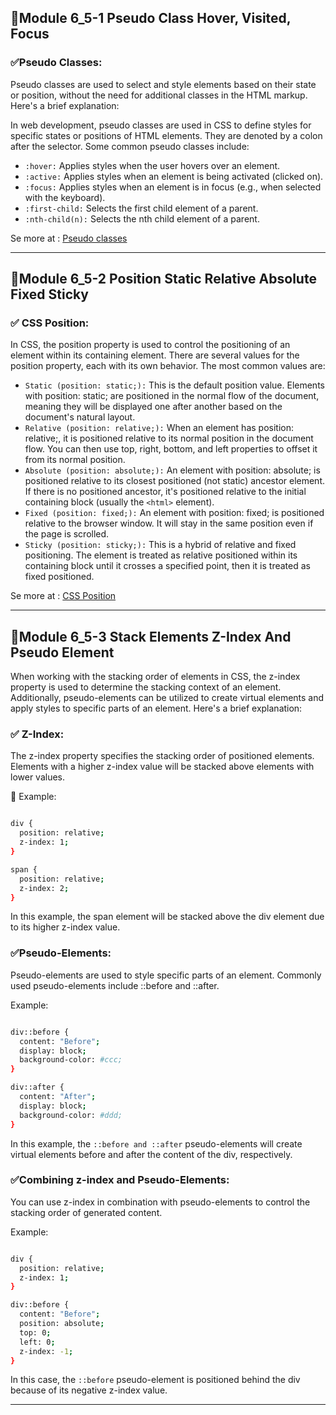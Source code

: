 ## 🌷Module 6_5-1 Pseudo Class Hover, Visited, Focus

### ✅Pseudo Classes: 

Pseudo classes are used to select and style elements based on their state or position, without the need for additional classes in the HTML markup. Here's a brief explanation:

In web development, pseudo classes are used in CSS to define styles for specific states or positions of HTML elements. They are denoted by a colon after the selector. Some common pseudo classes include:

- `:hover:` Applies styles when the user hovers over an element.
- `:active:` Applies styles when an element is being activated (clicked on).
- `:focus:` Applies styles when an element is in focus (e.g., when selected with the keyboard).
- `:first-child:` Selects the first child element of a parent.
- `:nth-child(n):` Selects the nth child element of a parent.

Se more at : <a href="https://www.w3schools.com/css/css_pseudo_classes.asp">Pseudo classes</a>

---

## 🌷Module 6_5-2 Position Static Relative Absolute Fixed Sticky

### ✅ CSS Position: 

In CSS, the position property is used to control the positioning of an element within its containing element. There are several values for the position property, each with its own behavior. The most common values are:

- `Static (position: static;):` This is the default position value. Elements with position: static; are positioned in the normal flow of the document, meaning they will be displayed one after another based on the document's natural layout.
- `Relative (position: relative;):` When an element has position: relative;, it is positioned relative to its normal position in the document flow. You can then use top, right, bottom, and left properties to offset it from its normal position.
- `Absolute (position: absolute;):` An element with position: absolute; is positioned relative to its closest positioned (not static) ancestor element. If there is no positioned ancestor, it's positioned relative to the initial containing block (usually the `<html>` element).
- `Fixed (position: fixed;):` An element with position: fixed; is positioned relative to the browser window. It will stay in the same position even if the page is scrolled.
- `Sticky (position: sticky;):` This is a hybrid of relative and fixed positioning. The element is treated as relative positioned within its containing block until it crosses a specified point, then it is treated as fixed positioned.

Se more at : <a href="https://app.uxcel.com/courses/css-for-designers/css-position-047">CSS Position</a>

---

## 🌷Module 6_5-3 Stack Elements Z-Index And Pseudo Element

When working with the stacking order of elements in CSS, the z-index property is used to determine the stacking context of an element. Additionally, pseudo-elements can be utilized to create virtual elements and apply styles to specific parts of an element. Here's a brief explanation:

### ✅ Z-Index: 

The z-index property specifies the stacking order of positioned elements. Elements with a higher z-index value will be stacked above elements with lower values.

🎃 Example:

```bash

div {
  position: relative;
  z-index: 1;
}

span {
  position: relative;
  z-index: 2;
}

```
In this example, the span element will be stacked above the div element due to its higher z-index value.

### ✅Pseudo-Elements:

Pseudo-elements are used to style specific parts of an element. Commonly used pseudo-elements include ::before and ::after.

Example:

```bash

div::before {
  content: "Before";
  display: block;
  background-color: #ccc;
}

div::after {
  content: "After";
  display: block;
  background-color: #ddd;
}

```
In this example, the `::before and ::after` pseudo-elements will create virtual elements before and after the content of the div, respectively.

### ✅Combining z-index and Pseudo-Elements:

You can use z-index in combination with pseudo-elements to control the stacking order of generated content.

Example:

```bash

div {
  position: relative;
  z-index: 1;
}

div::before {
  content: "Before";
  position: absolute;
  top: 0;
  left: 0;
  z-index: -1;
}

```
In this case, the `::before` pseudo-element is positioned behind the div because of its negative z-index value.

---